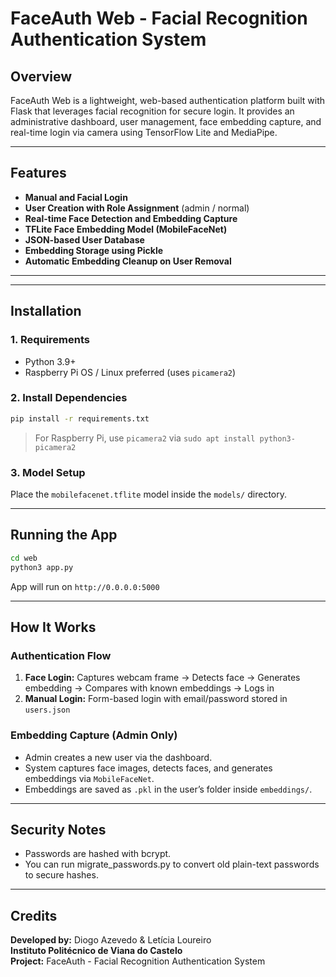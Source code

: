 # FaceAuth Web - Facial Recognition Authentication System

## Overview
FaceAuth Web is a lightweight, web-based authentication platform built with Flask that leverages facial recognition for secure login. It provides an administrative dashboard, user management, face embedding capture, and real-time login via camera using TensorFlow Lite and MediaPipe.

---

## Features
- **Manual and Facial Login**
- **User Creation with Role Assignment** (admin / normal)
- **Real-time Face Detection and Embedding Capture**
- **TFLite Face Embedding Model (MobileFaceNet)**
- **JSON-based User Database**
- **Embedding Storage using Pickle**
- **Automatic Embedding Cleanup on User Removal**

---



---

## Installation
### 1. Requirements
- Python 3.9+
- Raspberry Pi OS / Linux preferred (uses `picamera2`)

### 2. Install Dependencies
```bash
pip install -r requirements.txt
```

> For Raspberry Pi, use `picamera2` via `sudo apt install python3-picamera2`

### 3. Model Setup
Place the `mobilefacenet.tflite` model inside the `models/` directory.

---

## Running the App
```bash
cd web
python3 app.py
```
App will run on `http://0.0.0.0:5000`

---

## How It Works
### Authentication Flow
1. **Face Login:** Captures webcam frame → Detects face → Generates embedding → Compares with known embeddings → Logs in
2. **Manual Login:** Form-based login with email/password stored in `users.json`

### Embedding Capture (Admin Only)
- Admin creates a new user via the dashboard.
- System captures face images, detects faces, and generates embeddings via `MobileFaceNet`.
- Embeddings are saved as `.pkl` in the user’s folder inside `embeddings/`.

---

## Security Notes
 - Passwords are hashed with bcrypt.
 - You can run migrate_passwords.py to convert old plain-text passwords to secure hashes.

---

## Credits
**Developed by:** Diogo Azevedo & Letícia Loureiro  
**Instituto Politécnico de Viana do Castelo**  
**Project:** FaceAuth - Facial Recognition Authentication System